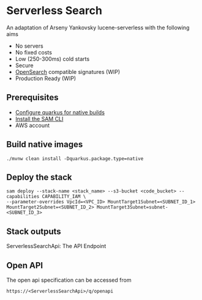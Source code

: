 #  Serverless Search

An adaptation of Arseny Yankovsky lucene-serverless with the following aims

* No servers
* No fixed costs 
* Low (250-300ms) cold starts
* Secure
* [OpenSearch](https://github.com/opensearch-project/OpenSearch) compatible signatures (WIP)
* Production Ready (WIP)

## Prerequisites
- [Configure quarkus for native builds](https://quarkus.io/guides/building-native-image)
- [Install the SAM CLI](https://docs.aws.amazon.com/serverless-application-model/latest/developerguide/serverless-sam-cli-install.html)
- AWS account

## Build native images
`./mvnw clean install -Dquarkus.package.type=native`

## Deploy the stack

```
sam deploy --stack-name <stack_name> --s3-bucket <code_bucket> --capabilities CAPABILITY_IAM \
--parameter-overrides VpcId=<VPC_ID> MountTarget1Subnet=<SUBNET_ID_1> MountTarget2Subnet=<SUBNET_ID_2> MountTarget3Subnet=subnet-<SUBNET_ID_3>
```

## Stack outputs

ServerlessSearchApi: The API Endpoint

## Open API 

The open api specification can be accessed from 

```
https://<ServerlessSearchApi>/q/openapi
```